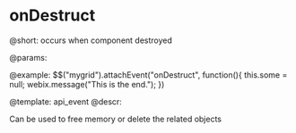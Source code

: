 onDestruct
=============


@short: occurs when component destroyed
	

@params:

@example:
$$("mygrid").attachEvent("onDestruct", function(){
    this.some = null;
    webix.message("This is the end.");
})

@template:	api_event
@descr:

Can be used to free memory or delete the related objects